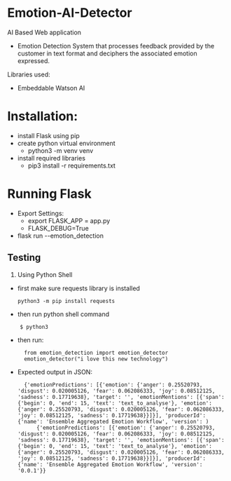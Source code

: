 # Emotion-AI-Detector
AI Based Web application

- Emotion Detection System that processes feedback provided by the customer in text format and deciphers the associated emotion expressed.

Libraries used:
- Embeddable Watson AI


# Installation:
- install Flask using pip
- create python virtual environment
  - python3 -m venv venv
- install required libraries
  - pip3 install -r requirements.txt
  
# Running Flask
- Export Settings: 
  - export FLASK_APP = app.py
  - FLASK_DEBUG=True
- flask run --emotion_detection

## Testing

1. Using Python Shell
- first make sure requests library is installed 
  ``` 
  python3 -m pip install requests
  ``` 
- then run python shell command
``` 
    $ python3
```
- then run:
  ``` 
    from emotion_detection import emotion_detector
    emotion_detector("i love this new technology")
  ```
- Expected output in JSON:
  ``` 
    {'emotionPredictions': [{'emotion': {'anger': 0.25520793, 'disgust': 0.020005126, 'fear': 0.062086333, 'joy': 0.08512125, 'sadness': 0.17719638}, 'target': '', 'emotionMentions': [{'span': {'begin': 0, 'end': 15, 'text': 'text_to_analyse'}, 'emotion': {'anger': 0.25520793, 'disgust': 0.020005126, 'fear': 0.062086333, 'joy': 0.08512125, 'sadness': 0.17719638}}]}], 'producerId': {'name': 'Ensemble Aggregated Emotion Workflow', 'version': )
        {'emotionPredictions': [{'emotion': {'anger': 0.25520793, 'disgust': 0.020005126, 'fear': 0.062086333, 'joy': 0.08512125, 'sadness': 0.17719638}, 'target': '', 'emotionMentions': [{'span': {'begin': 0, 'end': 15, 'text': 'text_to_analyse'}, 'emotion': {'anger': 0.25520793, 'disgust': 0.020005126, 'fear': 0.062086333, 'joy': 0.08512125, 'sadness': 0.17719638}}]}], 'producerId': {'name': 'Ensemble Aggregated Emotion Workflow', 'version': '0.0.1'}}
```